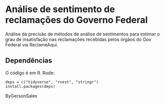 # Análise de sentimento de reclamações do Governo Federal 

Análise da precisão de métodos de análise de sentimentos para estimar o grau de insatisfação nas reclamações recebidas pelos órgãos do Gov Federal via ReclameAqui.

## Dependências

O código é em R. Rode: 

```
deps = c("tidyverse", "rvest", "stringr")
install.packages(deps)
```

ByGersonSales
